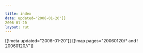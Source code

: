 ```yaml
---

title: index
date: updated="2006-01-20"]]
2006-01-20
layout: rut
---
```


[[!meta updated="2006-01-20"]]
[[!map pages="20060120/* and ! 20060120/*/*"]]
